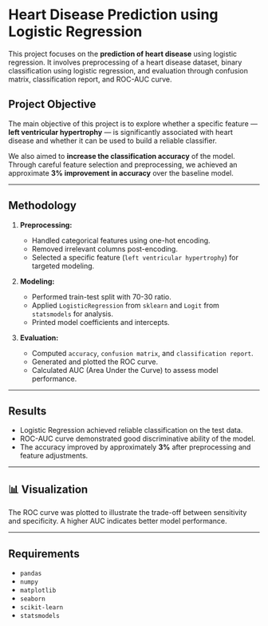 # Heart Disease Prediction using Logistic Regression

This project focuses on the **prediction of heart disease** using logistic regression. It involves preprocessing of a heart disease dataset, binary classification using logistic regression, and evaluation through confusion matrix, classification report, and ROC-AUC curve.

## Project Objective

The main objective of this project is to explore whether a specific feature — **left ventricular hypertrophy** — is significantly associated with heart disease and whether it can be used to build a reliable classifier.

We also aimed to **increase the classification accuracy** of the model. Through careful feature selection and preprocessing, we achieved an approximate **3% improvement in accuracy** over the baseline model.

---
## Methodology

1. **Preprocessing:**
   - Handled categorical features using one-hot encoding.
   - Removed irrelevant columns post-encoding.
   - Selected a specific feature (`left ventricular hypertrophy`) for targeted modeling.

2. **Modeling:**
   - Performed train-test split with 70-30 ratio.
   - Applied `LogisticRegression` from `sklearn` and `Logit` from `statsmodels` for analysis.
   - Printed model coefficients and intercepts.

3. **Evaluation:**
   - Computed `accuracy`, `confusion matrix`, and `classification report`.
   - Generated and plotted the ROC curve.
   - Calculated AUC (Area Under the Curve) to assess model performance.

---

## Results

- Logistic Regression achieved reliable classification on the test data.
- ROC-AUC curve demonstrated good discriminative ability of the model.
- The accuracy improved by approximately **3%** after preprocessing and feature adjustments.

---

## 📊 Visualization

The ROC curve was plotted to illustrate the trade-off between sensitivity and specificity. A higher AUC indicates better model performance.

---

##  Requirements

- `pandas`
- `numpy`
- `matplotlib`
- `seaborn`
- `scikit-learn`
- `statsmodels`
